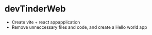# devTinderWeb

- Create vite + react appapplication
- Remove unneccessary files and code, and create a Hello world app